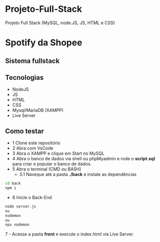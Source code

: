 # Projeto-Full-Stack
Projeto Full Stack (MySQL, node.JS, JS, HTML e CSS)

# Spotify da Shopee
## Sistema fullstack

## Tecnologias
- NodeJS
- JS
- HTML
- CSS
- Mysql/MariaDB (XAMPP)
- Live Server

## Como testar
- 1 Clone este repositório
- 2 Abra com VsCode
- 3 Abra o XAMPP e clique em Start no MySQL
- 4 Abra o banco de dados via shell ou phpMyadmin e rode o **script.sql** para criar e popular o banco de dados.
- 5 Abra o terminal (CMD ou BASH)
    - 5.1 Naveque até a pasta **./back** e instale as dependências
```bash
cd back
npm i
```
- 6 Inicie o Back-End
```bash
node server.js
ou
nodemon
ou
npx nodemon
```
7 - Acesse a pasta **front** e execute o index.html via Live Server.
